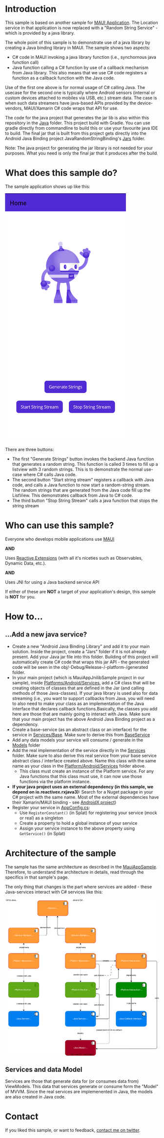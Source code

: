 # Introduction
This sample is based on another sample for [MAUI Application](https://github.com/arvindd/MauiAppSample). The Location service in that application is now replaced with a "Random String Service" - which is provided by a java library. 

The whole point of this sample is to demonstrate use of a java library by creating a Java binding library in MAUI. The sample shows two aspects:

- C# code in MAUI invoking a java library function (i.e., synchornous java function call)
- Java function calling a C# function by use of a callback mechanism from Java library. This also means that we use C# code registers a function as a callback function with the Java code.

Use of the first one above is for normal usage of C# calling Java. The usecase for the second one is typically where Android sensors (internal or custom devices attached to mobiles via USB, etc.) stream data. The case is when such data streamers have java-based APIs provided by the device-vendors, MAUI/Xamarin C# code wraps that API for use. 

The code for the java project that generates the jar lib is also within this repository in the [Java](Java) folder. This project build with Gradle. You can use gradle directly from commandline to build this or use your favourite java IDE to build. The final jar that is built from this project gets directly into the Android Java Binding project JavaRandomStringBinding's [Jars](JavaRandomStringBinding/Jars) folder.

Note: The java project for generating the jar library is not needed for your purposes. What you need is only the final jar that it produces after the build.

# What does this sample do?
The sample application shows up like this:

![Screenshot](img/screenshot.png)

There are three buttons:

- The first "Generate Strings" button invokes the backend Java function that generates a random string. This function is called 3 times to fill up a listview with 3 random strings. This is to demonstrate the normal use-case where C# calls Java code.
- The second button "Start string stream" registers a callback with Java code, and calls a Java function to now start a random-string stream. The random strings that are generated from the Java code fill up the ListView. This demonstrates callback from Java to C# code.
- The third button "Stop String Stream" calls a java function that stops the string stream

# Who can use this sample?
Everyone who develops mobile applications use [MAUI](https://dotnet.microsoft.com/en-us/apps/maui)

**AND**

Uses [Reactive Extensions](https://www.reactiveui.net/) (with all it's niceties such as Observables, Dynamic Data, etc.).

**AND**

Uses JNI for using a Java backend service API

If either of these are **NOT** a target of your application's design, this sample is **NOT** for you.

# How to...
## ...Add a new java service?
- Create a new "Android Java Binding Library" and add it to your main solution. Inside the project, create a "Jars" folder if it is not already present. Add your Java jar file into this folder. Building of this project will automatically create C# code that wraps this jar API - the generated code will be seen in the obj/-Debug/Release-/-platform-/generated folder.
- In your main project (which is MauiAppJnilibSample project in our sample), inside [Platforms/Android/Services](MauiAppJnilibSample/Platforms/Android/Services), add a C# class that will be creating objects of classes that are defined in the Jar (and calling methods of those Java-classes). If your java library is used also for data streaming (i.e., you want to support callbacks from Java, you will need to also need to make your class as an implementation of the Java interface that declares callback functions.Basically, the classes you add here are those that are mainly going to interact with Java. Make sure that your main project has the above Android Java Binding project as a dependency.
- Create a base-service (as an abstract class or an interface) for the service in [Services/Base](MauiAppJnilibSample/Services/Base). Make sure to derive this from [BaseService](MauiAppJnilibSample/Services/BaseService.cs)
- Add any data models your service will consume / generate in the [Models](MauiAppJnilibSample/Models) folder
- Add the real implementation of the service directly in the [Services](MauiAppJnilibSample/Services) folder. Make sure to also derive this real service from your base service abstract class / interface created above. Name this class with the same name as your class in the [Platform/Android/Services](MauiAppJnilibSample/Platform/Android/Services) folder above.
  - This class must create an instance of the Platform service. For any Java functions that this class must use, it can now use those functions via the platform instance.
- **If your java project uses an external dependency (in this sample, we depend on io.reactivex.rxjava3):** Search for a Nuget package in your C# project with the same name. Most of the external dependencies have their Xamarin/MAUI binding - see [AndroidX project](https://github.com/xamarin/AndroidX))  
- Register your service in [AppConfig.cs](MauiAppJnilibSample/AppConfig.cs):
  - Use `RegisterConstant()` (in Splat) for registering your service (mock or real) as a singleton
  - Create a property to hold a global instance of your service
  - Assign your service instance to the above property using `GetService()` (in Splat)

# Architecture of the sample
The sample has the same architecture as described in the [MauiAppSample](https://github.com/arvindd/MauiAppSample). Therefore, to understand the architecture in details, read through the specifics in that sample's page.

The only thing that changes is the part where services are added - these Java-services interact with C# services like this:

![](img/arch.drawio.svg)

## Services and data Model

Services are those that generate data for (or consumes data from) ViewModels. This data that services generate or consume form the "Model" of MVVM. Since the real services are implemenented in Java, the models are also created in Java code.

# Contact
If you liked this sample, or want to feedback, [contact me on twitter](https://twitter.com/arvindd).
